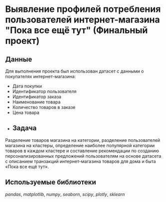 # Выявление профилей потребления пользователей интернет-магазина "Пока все ещё тут" (Финальный проект)
## Данные
Для выполнения проекта был использован датасет с данными о покупателях интернет-магазина:
- Дата покупки
- Идентификатор пользователя
- Идентификатор заказа
- Наименование товара
- Количество товаров в заказе
- Цена товара
- ## Задача
Разделение товаров магазина на категории, разделение пользователей магазина на кластеры, определение наиболее популярной категории товаров в каждом кластере и составление рекомендации по созданию персонализированных предложений пользователям на основе датасета с описанием транзакций интернет-магазина товаров для дома и быта «Пока все ещё тут».
## Используемые библиотеки
*pandas*, *matplotlib*, *numpy*, *seaborn*, *scipy*, *plotly*, *sklearn*
